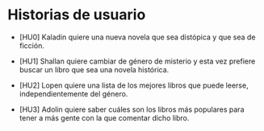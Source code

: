 # Historias de usuario

- [HU0] Kaladin quiere una nueva novela que sea distópica y que sea de ficción.

- [HU1] Shallan quiere cambiar de género de misterio y esta vez prefiere buscar un libro que sea una novela histórica.

- [HU2] Lopen quiere una lista de los mejores libros que puede leerse, independientemente del género.

- [HU3] Adolin quiere saber cuáles son los libros más populares para tener a más gente con la que comentar dicho libro.